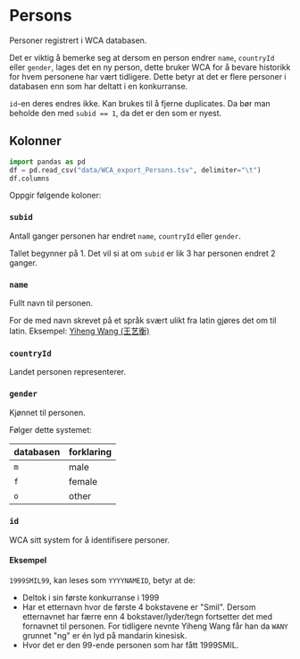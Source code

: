 # Persons

Personer registrert i WCA databasen.

Det er viktig å bemerke seg at dersom en person endrer `name`, `countryId` eller `gender`, lages det en ny person, dette bruker WCA for å bevare historikk for hvem personene har vært tidligere.
Dette betyr at det er flere personer i databasen enn som har deltatt i en konkurranse.

`id`-en deres endres ikke. Kan brukes til å fjerne duplicates.
Da bør man beholde den med `subid == 1`, da det er den som er nyest.

## Kolonner

```python
import pandas as pd
df = pd.read_csv("data/WCA_export_Persons.tsv", delimiter="\t")
df.columns
```

Oppgir følgende koloner:

### `subid`

Antall ganger personen har endret `name`, `countryId` eller `gender`.

Tallet begynner på 1. Det vil si at om `subid` er lik 3 har personen endret 2 ganger.

### `name`

Fullt navn til personen.

For de med navn skrevet på et språk svært ulikt fra latin gjøres det om til latin. Eksempel:
[Yiheng Wang (王艺衡)](https://www.worldcubeassociation.org/persons/2019WANY36)

### `countryId`

Landet personen representerer.

### `gender`

Kjønnet til personen.

Følger dette systemet:

| databasen | forklaring |
| --------- | ---------- |
| `m`       | male       |
| `f`       | female     |
| `o`       | other      |

### `id`

WCA sitt system for å identifisere personer.

#### Eksempel

`1999SMIL99`, kan leses som `YYYYNAMEID`, betyr at de:

- Deltok i sin første konkurranse i 1999
- Har et etternavn hvor de første 4 bokstavene er "Smil". Dersom etternavnet har færre enn 4 bokstaver/lyder/tegn fortsetter det med fornavnet til personen. For tidligere nevnte Yiheng Wang får han da `WANY` grunnet "ng" er én lyd på mandarin kinesisk.
- Hvor det er den 99-ende personen som har fått 1999SMIL.
